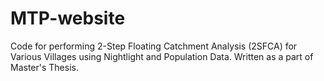 # MTP-website

Code for performing 2-Step Floating Catchment Analysis (2SFCA) for Various Villages using Nightlight and Population Data. Written as a part of Master's Thesis.
